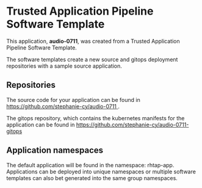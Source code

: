 # Trusted Application Pipeline Software Template

This application, **audio-0711**, was created from a Trusted Application Pipeline Software Template.

The software templates create a new source and gitops deployment repositories with a sample source application. 

## Repositories

The source code for your application can be found in [https://github.com/stephanie-cy/audio-0711 ](https://github.com/stephanie-cy/audio-0711 ).
 
The gitops repository, which contains the kubernetes manifests for the application can be found in 
[https://github.com/stephanie-cy/audio-0711-gitops ](https://github.com/stephanie-cy/audio-0711-gitops ) 

## Application namespaces 

The default application will be found in the namespace: rhtap-app. Applications can be deployed into unique namespaces or multiple software templates can also bet generated into the same group namespaces.  
